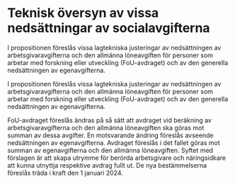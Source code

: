 # Teknisk översyn av vissa nedsättningar av socialavgifterna

I propositionen föreslås vissa lagtekniska justeringar av nedsättningen av arbetsgivaravgifterna och den allmänna löneavgiften för personer som arbetar med forskning eller utveckling (FoU-avdraget) och av den generella nedsättningen av egenavgifterna.

I propositionen föreslås vissa lagtekniska justeringar av nedsättningen av arbetsgivaravgifterna och den allmänna löneavgiften för personer som arbetar med forskning eller utveckling (FoU-avdraget) och av den generella nedsättningen av egenavgifterna.

FoU-avdraget föreslås ändras på så sätt att avdraget vid beräkning av arbetsgivaravgifterna och den allmänna löneavgiften ska göras mot summan av dessa avgifter. En motsvarande ändring föreslås avseende nedsättningen av egenavgifterna. Avdraget föreslås i det fallet göras mot summan av egenavgifterna och den allmänna löneavgiften. Syftet med förslagen är att skapa utrymme för berörda arbetsgivare och näringsidkare att kunna utnyttja respektive avdrag fullt ut. De nya bestämmelserna föreslås träda i kraft den 1 januari 2024.
